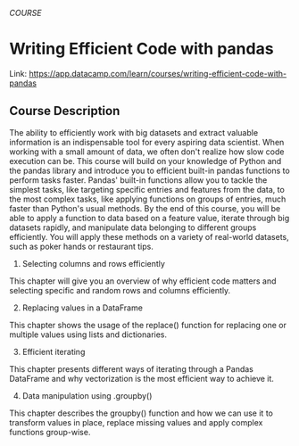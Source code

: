 *COURSE*

# Writing Efficient Code with pandas

Link: https://app.datacamp.com/learn/courses/writing-efficient-code-with-pandas

## Course Description
The ability to efficiently work with big datasets and extract valuable information is an indispensable tool for every aspiring data scientist. When working with a small amount of data, we often don't realize how slow code execution can be. This course will build on your knowledge of Python and the pandas library and introduce you to efficient built-in pandas functions to perform tasks faster. Pandas' built-in functions allow you to tackle the simplest tasks, like targeting specific entries and features from the data, to the most complex tasks, like applying functions on groups of entries, much faster than Python's usual methods. By the end of this course, you will be able to apply a function to data based on a feature value, iterate through big datasets rapidly, and manipulate data belonging to different groups efficiently. You will apply these methods on a variety of real-world datasets, such as poker hands or restaurant tips.

1. Selecting columns and rows efficiently

This chapter will give you an overview of why efficient code matters and selecting specific and random rows and columns efficiently.

2. Replacing values in a DataFrame

This chapter shows the usage of the replace() function for replacing one or multiple values using lists and dictionaries.

3. Efficient iterating

This chapter presents different ways of iterating through a Pandas DataFrame and why vectorization is the most efficient way to achieve it.

4. Data manipulation using .groupby()

This chapter describes the groupby() function and how we can use it to transform values in place, replace missing values and apply complex functions group-wise.
